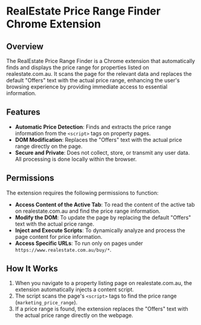 # RealEstate Price Range Finder Chrome Extension

## Overview
The RealEstate Price Range Finder is a Chrome extension that automatically finds and displays the price range for properties listed on realestate.com.au. It scans the page for the relevant data and replaces the default "Offers" text with the actual price range, enhancing the user's browsing experience by providing immediate access to essential information.

## Features
- **Automatic Price Detection**: Finds and extracts the price range information from the `<script>` tags on property pages.
- **DOM Modification**: Replaces the "Offers" text with the actual price range directly on the page.
- **Secure and Private**: Does not collect, store, or transmit any user data. All processing is done locally within the browser.

## Permissions
The extension requires the following permissions to function:
- **Access Content of the Active Tab**: To read the content of the active tab on realestate.com.au and find the price range information.
- **Modify the DOM**: To update the page by replacing the default "Offers" text with the actual price range.
- **Inject and Execute Scripts**: To dynamically analyze and process the page content for price information.
- **Access Specific URLs**: To run only on pages under `https://www.realestate.com.au/buy/*`.

## How It Works
1. When you navigate to a property listing page on realestate.com.au, the extension automatically injects a content script.
2. The script scans the page's `<script>` tags to find the price range (`marketing_price_range`).
3. If a price range is found, the extension replaces the "Offers" text with the actual price range directly on the webpage.